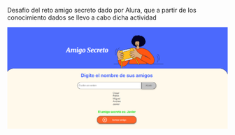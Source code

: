 Desafio del reto amigo secreto dado por Alura, que a partir de los conocimiento dados se llevo a cabo dicha actividad

![alt text](./challenge-amigo-secreto_esp-main/assets/Captura1.PNG)
